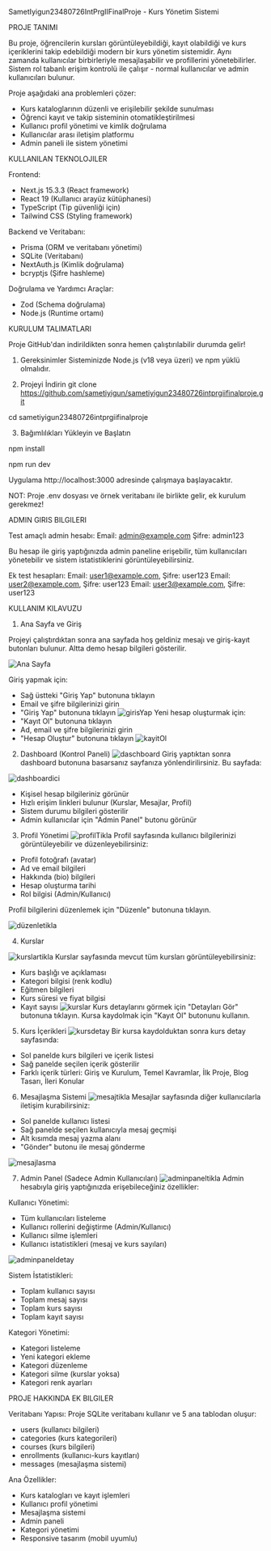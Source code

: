 SametIyigun23480726IntPrgIIFinalProje - Kurs Yönetim Sistemi

PROJE TANIMI

Bu proje, öğrencilerin kursları görüntüleyebildiği, kayıt olabildiği ve kurs içeriklerini takip edebildiği modern bir kurs yönetim sistemidir. Aynı zamanda kullanıcılar birbirleriyle mesajlaşabilir ve profillerini yönetebilirler. Sistem rol tabanlı erişim kontrolü ile çalışır - normal kullanıcılar ve admin kullanıcıları bulunur.

Proje aşağıdaki ana problemleri çözer:
- Kurs kataloglarının düzenli ve erişilebilir şekilde sunulması
- Öğrenci kayıt ve takip sisteminin otomatikleştirilmesi
- Kullanıcı profil yönetimi ve kimlik doğrulama
- Kullanıcılar arası iletişim platformu
- Admin paneli ile sistem yönetimi

KULLANILAN TEKNOLOJILER

Frontend:
- Next.js 15.3.3 (React framework)
- React 19 (Kullanıcı arayüz kütüphanesi)
- TypeScript (Tip güvenliği için)
- Tailwind CSS (Styling framework)

Backend ve Veritabanı:
- Prisma (ORM ve veritabanı yönetimi)
- SQLite (Veritabanı)
- NextAuth.js (Kimlik doğrulama)
- bcryptjs (Şifre hashleme)

Doğrulama ve Yardımcı Araçlar:
- Zod (Schema doğrulama)
- Node.js (Runtime ortamı)

KURULUM TALIMATLARI

Proje GitHub'dan indirildikten sonra hemen çalıştırılabilir durumda gelir!

1. Gereksinimler
Sisteminizde Node.js (v18 veya üzeri) ve npm yüklü olmalıdır.

2. Projeyi İndirin
git clone https://github.com/sametiyigun/sametiyigun23480726intprgiifinalproje.git

cd sametiyigun23480726intprgiifinalproje

3. Bağımlılıkları Yükleyin ve Başlatın

npm install

npm run dev

Uygulama http://localhost:3000 adresinde çalışmaya başlayacaktır.

NOT: Proje .env dosyası ve örnek veritabanı ile birlikte gelir, ek kurulum gerekmez!


ADMIN GIRIS BILGILERI

Test amaçlı admin hesabı:
Email: admin@example.com
Şifre: admin123

Bu hesap ile giriş yaptığınızda admin paneline erişebilir, tüm kullanıcıları yönetebilir ve sistem istatistiklerini görüntüleyebilirsiniz.

Ek test hesapları:
Email: user1@example.com, Şifre: user123
Email: user2@example.com, Şifre: user123
Email: user3@example.com, Şifre: user123

KULLANIM KILAVUZU

1. Ana Sayfa ve Giriş

Projeyi çalıştırdıktan sonra ana sayfada hoş geldiniz mesajı ve giriş-kayıt butonları bulunur. Altta demo hesap bilgileri gösterilir.

![Ana Sayfa](public/images/anasayfa.png)

Giriş yapmak için:
- Sağ üstteki "Giriş Yap" butonuna tıklayın
- Email ve şifre bilgilerinizi girin
- "Giriş Yap" butonuna tıklayın
![girisYap](public/images/girisYap.png)
Yeni hesap oluşturmak için:
- "Kayıt Ol" butonuna tıklayın
- Ad, email ve şifre bilgilerinizi girin
- "Hesap Oluştur" butonuna tıklayın
![kayitOl](public/images/kayitOl.png)
2. Dashboard (Kontrol Paneli)
![daschboard](public/images/daschboard.png)
Giriş yaptıktan sonra dashboard butonuna basarsanız sayfanıza yönlendirilirsiniz. Bu sayfada:

![dashboardici](public/images/dashboardici.png)

- Kişisel hesap bilgileriniz görünür
- Hızlı erişim linkleri bulunur (Kurslar, Mesajlar, Profil)
- Sistem durumu bilgileri gösterilir
- Admin kullanıcılar için "Admin Panel" butonu görünür



3. Profil Yönetimi
![profilTikla](public/images/profilTikla.png)
Profil sayfasında kullanıcı bilgilerinizi görüntüleyebilir ve düzenleyebilirsiniz:
- Profil fotoğrafı (avatar)
- Ad ve email bilgileri
- Hakkında (bio) bilgileri
- Hesap oluşturma tarihi
- Rol bilgisi (Admin/Kullanıcı)

Profil bilgilerini düzenlemek için "Düzenle" butonuna tıklayın.

![düzenletikla](public/images/duzenletikla.png)


4. Kurslar

![kurslartikla](public/images/kurslartikla.png)
Kurslar sayfasında mevcut tüm kursları görüntüleyebilirsiniz:
- Kurs başlığı ve açıklaması
- Kategori bilgisi (renk kodlu)
- Eğitmen bilgileri
- Kurs süresi ve fiyat bilgisi
- Kayıt sayısı
![kurslar](public/images/kurslar.png)
Kurs detaylarını görmek için "Detayları Gör" butonuna tıklayın.
Kursa kaydolmak için "Kayıt Ol" butonunu kullanın.



5. Kurs İçerikleri
![kursdetay](public/images/kursdetay.png)
Bir kursa kaydolduktan sonra kurs detay sayfasında:
- Sol panelde kurs bilgileri ve içerik listesi
- Sağ panelde seçilen içerik gösterilir
- Farklı içerik türleri: Giriş ve Kurulum, Temel Kavramlar, İlk Proje, Blog Tasarı, İleri Konular



6. Mesajlaşma Sistemi
![mesajtikla](public/images/mesajtikla.png)
Mesajlar sayfasında diğer kullanıcılarla iletişim kurabilirsiniz:
- Sol panelde kullanıcı listesi
- Sağ panelde seçilen kullanıcıyla mesaj geçmişi
- Alt kısımda mesaj yazma alanı
- "Gönder" butonu ile mesaj gönderme

![mesajlasma](public/images/mesajlasma.png)

7. Admin Panel (Sadece Admin Kullanıcıları)
![adminpaneltikla](public/images/adminpaneltikla.png)
Admin hesabıyla giriş yaptığınızda erişebileceğiniz özellikler:

Kullanıcı Yönetimi:
- Tüm kullanıcıları listeleme
- Kullanıcı rollerini değiştirme (Admin/Kullanıcı)
- Kullanıcı silme işlemleri
- Kullanıcı istatistikleri (mesaj ve kurs sayıları)

![adminpaneldetay](public/images/adminpaneldetay.png)

Sistem İstatistikleri:
- Toplam kullanıcı sayısı
- Toplam mesaj sayısı
- Toplam kurs sayısı
- Toplam kayıt sayısı

Kategori Yönetimi:
- Kategori listeleme
- Yeni kategori ekleme
- Kategori düzenleme
- Kategori silme (kurslar yoksa)
- Kategori renk ayarları

PROJE HAKKINDA EK BILGILER

Veritabanı Yapısı:
Proje SQLite veritabanı kullanır ve 5 ana tablodan oluşur:
- users (kullanıcı bilgileri)
- categories (kurs kategorileri)
- courses (kurs bilgileri)
- enrollments (kullanıcı-kurs kayıtları)
- messages (mesajlaşma sistemi)

Ana Özellikler:
- Kurs katalogları ve kayıt işlemleri
- Kullanıcı profil yönetimi
- Mesajlaşma sistemi
- Admin paneli
- Kategori yönetimi
- Responsive tasarım (mobil uyumlu)



